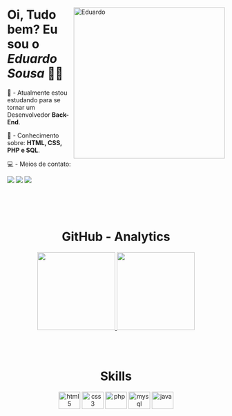 <div>
  <img align="right" alt="Eduardo" height="350em" width="350em" src="https://media.discordapp.net/attachments/965669045007437895/993311603732787250/1785d33da4e3ea5ef5c1f3818dc0b4f7-removebg-preview_1.png">

  <h1 align="left">Oi, Tudo bem? Eu sou o <i>Eduardo Sousa</i> 👨‍💻</h1>
  <div align="left">
    <p> 📌 - Atualmente estou estudando para se tornar um Desenvolvedor <b>Back-End</b>.</p>
    <p> 💬 - Conhecimento sobre: <b>HTML, CSS, PHP e SQL</b>. </p>
    <p> 💻 - Meios de contato: </p>
     <div align="left">
        <a href="https://www.instagram.com/_dus0usa/" target="_blank"><img src="https://img.shields.io/badge/Instagram-E4405F?style=for-the-badge&logo=instagram&logoColor=white" target="_blank"></a>
        <a href="https://www.linkedin.com/in/dus0usa/" target="_blank"><img src="https://img.shields.io/badge/LinkedIn-0077B5?style=for-the-badge&logo=linkedin&logoColor=white" target="_blank"></a>
        <a href="mailto:dusousa1412@gmail.com"><img src="https://img.shields.io/badge/-Gmail-%23333?style=for-the-badge&logo=gmail&logoColor=white" target="_blank"></a>
    </div>
  </div>
</div>

<br><br><br>

<div align="center">
  <h1> <b> GitHub - Analytics </b> </h1>
  <a href="https://github.com/DuS0usa">
  <img height="180em" src="https://github-readme-stats.vercel.app/api?username=DuS0usa&show_icons=true&theme=radical&include_all_commits=true&count_private=true"/>
  <img height="180em" src="https://github-readme-stats.vercel.app/api/top-langs/?username=DuS0usa&layout=compact&langs_count=7&theme=radical"/></a>
</div>

<br><br>

<div align="center">
  <h1> <b> Skills </b> </h1>
  <img align="center" alt="html5" height="40" width="50" src="https://cdn.jsdelivr.net/gh/devicons/devicon/icons/html5/html5-original.svg">
  <img align="center" alt="css3" height="40" width="50" src="https://cdn.jsdelivr.net/gh/devicons/devicon/icons/css3/css3-original.svg">
  <img align="center" alt="php" height="40" width="50" src="https://cdn.jsdelivr.net/gh/devicons/devicon/icons/php/php-plain.svg">
  <img align="center" alt="mysql" height="40" width="50" src="https://cdn.jsdelivr.net/gh/devicons/devicon/icons/mysql/mysql-original-wordmark.svg">
  <img align="center" alt="java" height="40" width="50" src="https://cdn.jsdelivr.net/gh/devicons/devicon/icons/java/java-original.svg">
</div>

